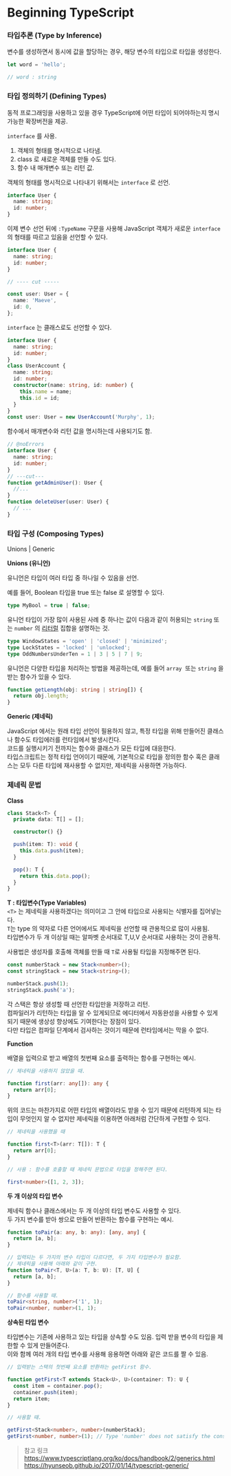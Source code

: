 # Beginning TypeScript

### 타입추론 (Type by Inference)

변수를 생성하면서 동시에 값을 할당하는 경우, 해당 변수의 타입으로 타입을 생성한다.

```ts
let word = 'hello';

// word : string
```

### 타입 정의하기 (Defining Types)

동적 프로그래밍을 사용하고 있을 경우 TypeScript에 어떤 타입이 되어야하는지 명시 가능한 확장버전을 제공.

`interface` 를 사용.

1. 객체의 형태를 명시적으로 나타냄.
2. class 로 새로운 객체를 만들 수도 있다.
3. 함수 내 매개변수 또는 리턴 값.

객체의 형태를 명시적으로 나타내기 위해서는 `interface` 로 선언.

```ts
interface User {
  name: string;
  id: number;
}
```

이제 변수 선언 뒤에 `:TypeName` 구문을 사용해 JavaScript 객체가 새로운 `interface` 의 형태를 따르고 있음을 선언할 수 있다.

```ts
interface User {
  name: string;
  id: number;
}

// ---- cut -----

const user: User = {
  name: 'Maeve',
  id: 0,
};
```

`interface` 는 클래스로도 선언할 수 있다.

```ts
interface User {
  name: string;
  id: number;
}
class UserAccount {
  name: string;
  id: number;
  constructor(name: string, id: number) {
    this.name = name;
    this.id = id;
  }
}
const user: User = new UserAccount('Murphy', 1);
```

함수에서 매개변수와 리턴 값을 명시하는데 사용되기도 함.

```ts
// @noErrors
interface User {
  name: string;
  id: number;
}
// ---cut---
function getAdminUser(): User {
  //...
}
function deleteUser(user: User) {
  // ...
}
```

### **타입 구성 (Composing Types)**

Unions | Generic

**Unions (유니언)**

유니언은 타입이 여러 타입 중 하나일 수 있음을 선언.

예를 들어, Boolean 타입을 true 또는 false 로 설명할 수 있다.

```ts
type MyBool = true | false;
```

유니언 타입이 가장 많이 사용된 사례 중 하나는 값이 다음과 같이 허용되는 `string` 또는 `number` 의 [리터럴](https://www.typescriptlang.org/docs/handbook/literal-types.html) 집합을 설명하는 것.

```ts
type WindowStates = 'open' | 'closed' | 'minimized';
type LockStates = 'locked' | 'unlocked';
type OddNumbersUnderTen = 1 | 3 | 5 | 7 | 9;
```

유니언은 다양한 타입을 처리하는 방법을 제공하는데, 예를 들어 `array`
 또는 `string` 을 받는 함수가 있을 수 있다.

```ts
function getLength(obj: string | string[]) {
  return obj.length;
}
```

**Generic (제네릭)**

JavaScript 에서는 원래 타입 선언이 필용하지 않고, 특정 타입을 위해 만들어진 클래스나 함수도 타입에러를 런타임에서 발생시킨다.  
코드를 실행시키기 전까지는 함수와 클래스가 모든 타입에 대응한다.  
타입스크립트는 정적 타입 언어이기 때문에, 기본적으로 타입을 정의한 함수 혹은 클래스는 모두 다른 타입에 재사용할 수 없지만, 제네릭을 사용하면 가능하다.

### 제네릭 문법

**Class**

```ts
class Stack<T> {
  private data: T[] = [];

  constructor() {}

  push(item: T): void {
    this.data.push(item);
  }

  pop(): T {
    return this.data.pop();
  }
}
```

**T : 타입변수(Type Variables)**  
`<T>` 는 제네릭을 사용하겠다는 의미이고 그 안에 타입으로 사용되는 식별자를 집어넣는다.  
`T`는 type 의 약자로 다른 언어에서도 제네릭을 선언할 때 관용적으로 많이 사용됨.  
타입변수가 두 개 이상일 때는 알파벳 순서대로 T,U,V 순서대로 사용하는 것이 관용적.

사용법은 생성자를 호출해 객체를 만들 때 `T`로 사용될 타입을 지정해주면 된다.

```ts
const numberStack = new Stack<number>();
const stringStack = new Stack<string>();

numberStack.push(1);
stringStack.push('a');
```

각 스택은 항상 생성할 때 선언한 타입만을 저장하고 리턴.  
컴파일러가 리턴하는 타입을 알 수 있게되므로 에디터에서 자동완성을 사용할 수 있게 되기 때문에 생상성 향상에도 기여한다는 장점이 있다.  
다만 타입은 컴파일 단계에서 검사하는 것이기 때문에 런타임에서는 막을 수 없다.

**Function**

배열을 입력으로 받고 배열의 첫번째 요소를 출력하는 함수를 구현하는 예시.

```ts
// 제네릭을 사용하지 않았을 때.

function first(arr: any[]): any {
  return arr[0];
}
```

위의 코드는 마찬가지로 어떤 타입의 배열이라도 받을 수 있기 때문에 리턴하게 되는 타입이 무엇인지 알 수 없지만 제네릭을 이용하면 아래처럼 간단하게 구현할 수 있다.

```ts
// 제네릭을 사용했을 때

function first<T>(arr: T[]): T {
  return arr[0];
}

// 사용 : 함수를 호출할 때 제네릭 문법으로 타입을 정해주면 된다.

first<number>([1, 2, 3]);
```

**두 개 이상의 타입 변수**

제네릭 함수나 클래스에서는 두 개 이상의 타입 변수도 사용할 수 있다.  
두 가지 변수를 받아 쌍으로 만들어 반환하는 함수를 구현하는 예시.

```ts
function toPair(a: any, b: any): [any, any] {
  return [a, b];
}

// 입력되는 두 가지의 변수 타입이 다르다면, 두 가지 타입변수가 필요함.
// 제네릭을 사용해 아래와 같이 구현.
function toPair<T, U>(a: T, b: U): [T, U] {
  return [a, b];
}

// 함수를 사용할 때.
toPair<string, number>('1', 1);
toPair<number, number>(1, 1);
```

**상속된 타입 변수**

타입변수는 기존에 사용하고 있는 타입을 상속할 수도 있음. 입력 받을 변수의 타입을 제한할 수 있게 만들어준다.  
이와 함께 여러 개의 타입 변수를 사용해 응용하면 아래와 같은 코드를 짤 수 있음.

```ts
// 입력받는 스택의 첫번째 요소를 반환하는 getFirst 함수.

function getFirst<T extends Stack<U>, U>(container: T): U {
  const item = container.pop();
  container.push(item);
  return item;
}

// 사용할 때.

getFirst<Stack<number>, number>(numberStack);
getFirst<number, number>(1); // Type 'number' does not satisfy the constraint 'Stack<number>
```

> 참고 링크  
> https://www.typescriptlang.org/ko/docs/handbook/2/generics.html  
> https://hyunseob.github.io/2017/01/14/typescript-generic/
